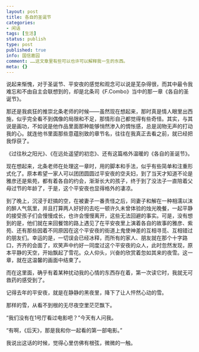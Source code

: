 ```yaml
---
layout: post
title: 各自的圣诞节
categories:
- 闲话
tags: [生活]
status: publish
type: post
published: true
info: 国信嘉园
comment: ……这文章里有些可以也许可以解释我一生的东西。
meta: {}
---
```



说起来惭愧，对于圣诞节、平安夜的感觉和观念可以说是芜杂得很，而其中最令我难忘和不由自主会联想到的，却是北条司《F.Combo》当中的那一章《各自的圣诞节》。

那还是我疯狂的推崇北条老师的时候——虽然现在想起来，那时真是情人眼里出西施，似乎完全看不到偶像的局限和不足，那情形自己都觉得有些奇怪。其实，与其说是画功，不如说是他作品里面那种能够悄然渗入的惆怅感，总是润物无声的打动我的心。就连他书里面那些意蕴别致的章节名，往往在我真正去看之前，就已经把我俘获了。

《过往秋之阳光》、《在远处遥望的初恋》、还有这篇格外温暖的《各自的圣诞节》。

现在想起来，北条老师在处理这一章时，用的脚本和手法，似乎有些简单和注重形式化了。原本希望一家人可以团团圆圆过平安夜的空夫妇，到了当天才知道不论是雅彦还是紫苑，都有着各自的约会，渐渐长大的孩子，终于到了没法子一直陪着父母过节的年龄了，于是，这个平安夜也显得格外的凄凉。

到了晚上，沉浸于赶搞的空，在被妻子一番责怪之后，同妻子和解在一种相濡以沫的醉人气氛里，并且打算两人好好的去吃一顿许久未曾体验的烛光晚餐，一起平静的接受孩子们会慢慢成长，也许会慢慢离开，这些无法回避的事实。可是，没有想到的是，他们就在来回餐馆的路上遇见了在平安夜里上演着各自的故事的雅彦、紫苑、还有那些因着不同原因在这个平安夜的街道上鬼使神差的互相寻觅、互相错过的朋友们。幸运的是，一切误会已经冰释，而所有的家人、朋友就在那个十字路口，齐齐的会面了，欢笑声中约好一同度过这个平安夜的众人，此时忽然发现，原本平静的天空，开始飘起了雪花。众人仰头，兴奋的欣赏着忽如其来的夜雪。这一章，就在这温馨的画面中结束了。

 而在这里面，确乎有着某种扰动我的心情的东西存在着，第一次读它时，我就无可救药的感受到了。

记得去年的平安夜，就是在静静的黑夜里，降下了让人怦然心动的雪。

那样的雪，从看不到根的无尽夜空里茫茫飘下。

“我们没有在1号厅看过电影吧？”今天有人问我。

“有啊，《后天》，那是我和你一起看的第一部电影。”

我说出这话的时候，觉得心里仿佛有根弦，微微的一触。

